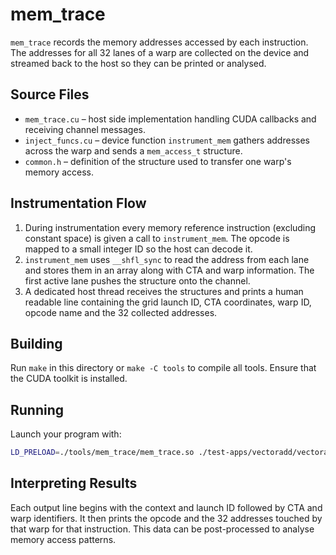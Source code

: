 # mem_trace

`mem_trace` records the memory addresses accessed by each instruction. The addresses for all 32 lanes of a warp are collected on the device and streamed back to the host so they can be printed or analysed.

## Source Files
- `mem_trace.cu` – host side implementation handling CUDA callbacks and receiving channel messages.
- `inject_funcs.cu` – device function `instrument_mem` gathers addresses across the warp and sends a `mem_access_t` structure.
- `common.h` – definition of the structure used to transfer one warp's memory access.

## Instrumentation Flow
1. During instrumentation every memory reference instruction (excluding constant space) is given a call to `instrument_mem`. The opcode is mapped to a small integer ID so the host can decode it.
2. `instrument_mem` uses `__shfl_sync` to read the address from each lane and stores them in an array along with CTA and warp information. The first active lane pushes the structure onto the channel.
3. A dedicated host thread receives the structures and prints a human readable line containing the grid launch ID, CTA coordinates, warp ID, opcode name and the 32 collected addresses.

## Building
Run `make` in this directory or `make -C tools` to compile all tools. Ensure that the CUDA toolkit is installed.

## Running
Launch your program with:

```bash
LD_PRELOAD=./tools/mem_trace/mem_trace.so ./test-apps/vectoradd/vectoradd
```

## Interpreting Results
Each output line begins with the context and launch ID followed by CTA and warp identifiers. It then prints the opcode and the 32 addresses touched by that warp for that instruction. This data can be post-processed to analyse memory access patterns.
